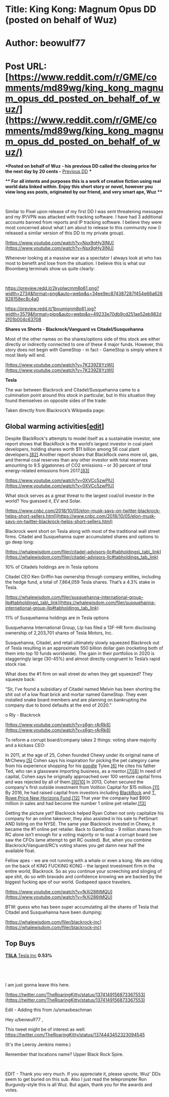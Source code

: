 # Title: King Kong: Magnum Opus DD (posted on behalf of Wuz)
# Author: beowulf77
# Post URL: [https://www.reddit.com/r/GME/comments/md89wg/king_kong_magnum_opus_dd_posted_on_behalf_of_wuz/](https://www.reddit.com/r/GME/comments/md89wg/king_kong_magnum_opus_dd_posted_on_behalf_of_wuz/)


**\*Posted on behalf of Wuz - his previous DD called the closing price for the next day by 20 cents -** [Previous DD](https://www.reddit.com/r/GME/comments/m8swj1/not_all_sells_are_enemies_victory_lap_edition/) **\***

**\*\* For all intents and purposes this is a work of creative fiction using real world data linked within. Enjoy this short story or novel, however you view long ass posts, originated by our friend, and very smart ape, Wuz \*\***

&#x200B;

Similar to Pixel upon release of my first DD I was sent threatening messages and my IP/VPN was attacked with tracking software. I have had 3 additional accounts banned from reports and IP tracking software. I believe they were most concerned about what I am about to release to this community now (I released a similar version of this DD to my private group).

[https://www.youtube.com/watch?v=Nsx9qHy3INU](https://www.youtube.com/watch?v=Nsx9qHy3INU)

Whenever looking at a massive war as a spectator I always look at who has most to benefit and lose from the situation. I believe this is what our Bloomberg terminals show us quite clearly:

&#x200B;

https://preview.redd.it/2kyplwcmm8p61.png?width=2734&format=png&auto=webp&s=34ee9ec874387287f454e66a626928158ec8c4a0

https://preview.redd.it/1bvumjgnm8p61.jpg?width=3579&format=pjpg&auto=webp&s=49233e70db9cd251ae52eb982d2f01b004c63708

**Shares vs Shorts - Blackrock/Vanguard vs Citadel/Susquehanna**

Most of the other names on the shares/options side of this stock are either directly or indirectly connected to one of these 4 major funds. However, this story does not begin with GameStop - in fact - GameStop is simply where it most likely will end.

[https://www.youtube.com/watch?v=7K239Z8YzWI](https://www.youtube.com/watch?v=7K239Z8YzWI)

**Tesla**

The war between Blackrock and Citadel/Susquehanna came to a culmination point around this stock in particular, but in this situation they found themselves on opposite sides of the trade:

Taken directly from Blackrock’s Wikipedia page:

## Global warming activities[[edit](https://en.wikipedia.org/w/index.php?title=BlackRock&action=edit&section=12)]

Despite BlackRock's attempts to model itself as a sustainable investor, one report shows that BlackRock is the world’s largest investor in coal plant developers, holding shares worth $11 billion among 56 coal plant developers.[\[82\]](https://en.wikipedia.org/wiki/BlackRock#cite_note-82) Another report shows that BlackRock owns more oil, gas, and thermal coal reserves than any other investor with total reserves amounting to 9.5 gigatonnes of CO2 emissions – or 30 percent of total energy-related emissions from 2017.[\[83\]](https://en.wikipedia.org/wiki/BlackRock#cite_note-83)

[https://www.youtube.com/watch?v=0XVCc5zwPlU](https://www.youtube.com/watch?v=0XVCc5zwPlU)

What stock serves as a great threat to the largest coal/oil investor in the world? You guessed it, EV and Solar.

[https://www.cnbc.com/2018/10/05/elon-musk-says-on-twitter-blackrock-helps-short-sellers.html](https://www.cnbc.com/2018/10/05/elon-musk-says-on-twitter-blackrock-helps-short-sellers.html)

Blackrock went short on Tesla along with most of the traditional wall street firms. Citadel and Susquehanna super accumulated shares and options to go deep long:

[https://whalewisdom.com/filer/citadel-advisors-llc#tabholdings\_tab\_link](https://whalewisdom.com/filer/citadel-advisors-llc#tabholdings_tab_link)

10% of Citadels holdings are in Tesla options

Citadel CEO Ken Griffin has ownership through company entities, including the hedge fund, a total of 7,864,059 Tesla shares. That’s a 4.3% stake in Tesla.

[https://whalewisdom.com/filer/susquehanna-international-group-llp#tabholdings\_tab\_link](https://whalewisdom.com/filer/susquehanna-international-group-llp#tabholdings_tab_link)

11% of Susquehanna holdings are in Tesla options

Susquehanna International Group, Llp has filed a 13F-HR form disclosing ownership of 2,203,701 shares of Tesla Motors, Inc.

Susquehanna, Citadel, and retail ultimately slowly squeezed Blackrock out of Tesla resulting in an approximate 550 billion dollar gain (rocketing both of them into top 10 funds worldwide). The gain in their portfolios in 2020 is staggeringly large (30-45%) and almost directly congruent to Tesla’s rapid stock rise.

What does the #1 firm on wall street do when they get squeezed? They squeeze back:

“Sir, I’ve found a subsidiary of Citadel named Melvin has been shorting the shit out of a low float brick and mortar named GameStop. They even installed snake board members and are planning on bankrupting the company due to bond defaults at the end of 2020.”

o Rly - Blackrock

[https://www.youtube.com/watch?v=s6gn-rArRk8](https://www.youtube.com/watch?v=s6gn-rArRk8)

To reform a corrupt board/company takes 2 things: voting share majority and a kickass CEO:

In 2011, at the age of 25, Cohen founded Chewy under its original name of MrChewy.[\[5\]](https://en.wikipedia.org/wiki/Ryan_Cohen#cite_note-lima-5) Cohen says his inspiration for picking the pet category came from his experience shopping for his [poodle](https://en.wikipedia.org/wiki/Poodle) Tylee.[\[6\]](https://en.wikipedia.org/wiki/Ryan_Cohen#cite_note-forbes-6) He cites his father Ted, who ran a glassware importing business, as a mentor.[\[7\]](https://en.wikipedia.org/wiki/Ryan_Cohen#cite_note-verdon-7)[\[8\]](https://en.wikipedia.org/wiki/Ryan_Cohen#cite_note-rcohen-8) In need of capital, Cohen says he originally approached over 100 venture capital firms and was rejected by all of them.[\[9\]](https://en.wikipedia.org/wiki/Ryan_Cohen#cite_note-adams-9)[\[10\]](https://en.wikipedia.org/wiki/Ryan_Cohen#cite_note-dahlberg2-10) In 2013, Cohen secured the company's first outside investment from Volition Capital for $15 million.[\[11\]](https://en.wikipedia.org/wiki/Ryan_Cohen#cite_note-cohen-11) By 2016, he had raised capital from investors including [BlackRock](https://en.wikipedia.org/wiki/BlackRock) and [T. Rowe Price New Horizons Fund](https://en.wikipedia.org/wiki/T._Rowe_Price).[\[12\]](https://en.wikipedia.org/wiki/Ryan_Cohen#cite_note-zaleski-12) That year the company had $900 million in sales and had become the number 1 online pet retailer.[\[13\]](https://en.wikipedia.org/wiki/Ryan_Cohen#cite_note-armental-13)

Getting the picture yet? Blackrock helped Ryan Cohen not only capitalize his company for an online takeover, they also assisted in his sale to PetSmart AND listing on the NYSE. The same year Blackrock invested in Chewy, it became the #1 online pet retailer. Back to GameStop - 9 million shares from RC alone isn’t enough for a voting majority or to oust a corrupt board (we saw the CFOs lame attempt to get RC ousted). But, when you combine Blackrock/Vanguard/RC’s voting shares you get damn near half the available float.

Fellow apes - we are not running with a whale or even a kong. We are riding on the back of KING FUCKING KONG - the largest investment firm in the entire world, Blackrock. So as you continue your screeching and slinging of ape shit, do so with bravado and confidence knowing we are backed by the biggest fucking ape of our world. Godspeed space travelers.

[https://www.youtube.com/watch?v=fkXi286tMQU](https://www.youtube.com/watch?v=fkXi286tMQU)

BTW: guess who has been super accumulating all the shares of Tesla that Citadel and Susquehanna have been dumping:

[https://whalewisdom.com/filer/blackrock-inc](https://whalewisdom.com/filer/blackrock-inc)

## Top Buys

[**TSLA** Tesla Inc](https://whalewisdom.com/stock/tsla) **0.53%**

&#x200B;

&#x200B;

I am just gonna leave this here.

[https://twitter.com/TheRoaringKitty/status/1374149156873367553](https://twitter.com/TheRoaringKitty/status/1374149156873367553)

Edit - Adding this from /u/smaxbeachman 

Hey u/beowulf77 ,

This tweet might be of interest as well: https://twitter.com/TheRoaringKitty/status/1374443452323094545

(It's the Leeroy Jenkins meme.)

Remember that locations name?  Upper Black Rock Spire.


&#x200B;

EDIT - Thank you very much. If you appreciate it, please upvote, Wuz' DDs seem to get buried on this sub. Also I just read the teleprompter Ron Burgundy-style this is all Wuz. But again, thank you for the awards and votes.